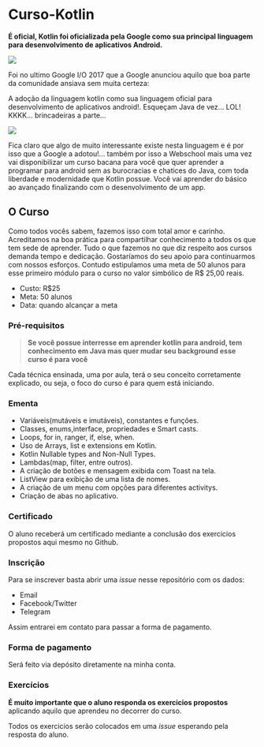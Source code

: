 # Curso-Kotlin

**É oficial, Kotlin foi oficializada pela Google como sua principal linguagem para desenvolvimento de aplicativos Android.**


![](https://s3.postimg.org/4otzb8u2r/logo.png)

Foi no ultimo Google I/O 2017 que a Google anunciou aquilo que boa parte da comunidade ansiava sem muita certeza:

A adoção da linguagem kotlin como sua linguagem oficial para desenvolvimento de aplicativos android!. Esqueçam Java de vez... LOL! KKKK... brincadeiras a parte...

![](https://i.ytimg.com/vi/d8ALcQiuPWs/maxresdefault.jpg)

Fica claro que algo de muito interessante existe nesta linguagem e é por isso que a Google a adotou!... também por isso
a Webschool mais uma vez vai disponibilizar um curso bacana para você que quer aprender a programar para android sem as burocracias e chatices do Java, com toda liberdade e modernidade que Kotlin possue. Você vai aprender do básico ao avançado finalizando com o desenvolvimento de um app.

## O Curso

Como todos vocês sabem, fazemos isso com total amor e carinho. Acreditamos na boa prática para compartilhar conhecimento a todos os que tem sede de aprender. Tudo o que fazemos no que diz respeito aos cursos demanda tempo e dedicação. Gostaríamos do seu apoio para continuarmos com nossos esforços. Contudo estipulamos uma meta de 50 alunos para esse primeiro módulo para o curso no valor simbólico de R$ 25,00 reais.

- Custo: R$25
- Meta: 50 alunos
- Data: quando alcançar a meta

### Pré-requisitos

>**Se você possue interresse em aprender kotlin para android, tem conhecimento em Java mas quer mudar seu background esse curso é para você**


Cada técnica ensinada, uma por aula, terá o seu conceito corretamente explicado, ou seja, o foco do curso é para quem está iniciando.


### Ementa

- Variáveis(mutáveis e imutáveis), constantes e funções.
- Classes, enums,interface, propriedades e Smart casts.
- Loops, for in, ranger, if, else, when.
- Uso de Arrays, list e extensions em Kotlin.
- Kotlin Nullable types and Non-Null Types.
- Lambdas(map, filter, entre outros).
- A criação de botões e mensagem exibida com Toast na tela.
- ListView para exibição de uma lista de nomes.
- A criação de um menu com opções para diferentes activitys. 
- Criação de abas no aplicativo.

### Certificado

O aluno receberá um certificado mediante a conclusão dos exercicios propostos aqui mesmo no Github.

### Inscrição

Para se inscrever basta abrir uma *issue* nesse repositório com os dados:

- Email
- Facebook/Twitter
- Telegram

Assim entrarei em contato para passar a forma de pagamento.

### Forma de pagamento

Será feito via depósito diretamente na minha conta. 

### Exercícios

**É muito importante que o aluno responda os exercicios propostos** aplicando aquilo que aprendeu no decorrer do curso.

Todos os exercicios serão colocados em uma *issue* esperando pela resposta do aluno.

